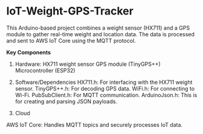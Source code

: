 # IoT-Weight-GPS-Tracker
This Arduino-based project combines a weight sensor (HX711) and a GPS module to gather real-time weight and location data. The data is processed and sent to AWS IoT Core using the MQTT protocol.

**Key Components**
1. Hardware:
  HX711 weight sensor
  GPS module (TinyGPS++)
  Microcontroller (ESP32)
  
2. Software/Dependencies
  HX711.h: For interfacing with the HX711 weight sensor.
  TinyGPS++.h: For decoding GPS data.
  WiFi.h: For connecting to Wi-Fi.
  PubSubClient.h: For MQTT communication.
  ArduinoJson.h: This is for creating and parsing JSON payloads.

3. Cloud

  AWS IoT Core: Handles MQTT topics and securely processes IoT data.
